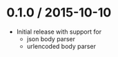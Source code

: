 0.1.0 / 2015-10-10
==================

  * Initial release with support for
    - json body parser
    - urlencoded body parser
